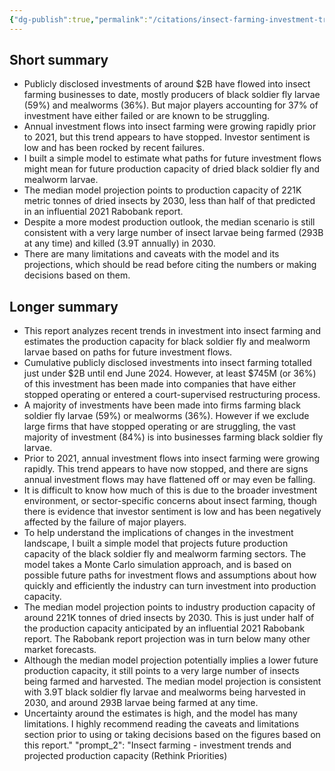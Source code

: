```yaml
---
{"dg-publish":true,"permalink":"/citations/insect-farming-investment-trends-and-projected-production-capacity-rethink-priorities/","tags":["#insects"],"created":"2025-10-23T17:42:46.546+01:00","updated":"2025-10-23T18:12:10.253+01:00"}
---
```


## Short summary
* Publicly disclosed investments of around $2B have flowed into insect farming businesses to date, mostly producers of black soldier fly larvae (59%) and mealworms (36%). But major players accounting for 37% of investment have either failed or are known to be struggling.
* Annual investment flows into insect farming were growing rapidly prior to 2021, but this trend appears to have stopped. Investor sentiment is low and has been rocked by recent failures.
* I built a simple model to estimate what paths for future investment flows might mean for future production capacity of dried black soldier fly and mealworm larvae.
* The median model projection points to production capacity of 221K metric tonnes of dried insects by 2030, less than half of that predicted in an influential 2021 Rabobank report.
* Despite a more modest production outlook, the median scenario is still consistent with a very large number of insect larvae being farmed (293B at any time) and killed (3.9T annually) in 2030.
* There are many limitations and caveats with the model and its projections, which should be read before citing the numbers or making decisions based on them.

## Longer summary
* This report analyzes recent trends in investment into insect farming and estimates the production capacity for black soldier fly and mealworm larvae based on paths for future investment flows.
* Cumulative publicly disclosed investments into insect farming totalled just under $2B until end June 2024. However, at least $745M (or 36%) of this investment has been made into companies that have either stopped operating or entered a court-supervised restructuring process.
* A majority of investments have been made into firms farming black soldier fly larvae (59%) or mealworms (36%). However if we exclude large firms that have stopped operating or are struggling, the vast majority of investment (84%) is into businesses farming black soldier fly larvae.
* Prior to 2021, annual investment flows into insect farming were growing rapidly. This trend appears to have now stopped, and there are signs annual investment flows may have flattened off or may even be falling.
* It is difficult to know how much of this is due to the broader investment environment, or sector-specific concerns about insect farming, though there is evidence that investor sentiment is low and has been negatively affected by the failure of major players.
* To help understand the implications of changes in the investment landscape, I built a simple model that projects future production capacity of the black soldier fly and mealworm farming sectors. The model takes a Monte Carlo simulation approach, and is based on possible future paths for investment flows and assumptions about how quickly and efficiently the industry can turn investment into production capacity.
* The median model projection points to industry production capacity of around 221K tonnes of dried insects by 2030. This is just under half of the production capacity anticipated by an influential 2021 Rabobank report. The Rabobank report projection was in turn below many other market forecasts.
* Although the median model projection potentially implies a lower future production capacity, it still points to a very large number of insects being farmed and harvested. The median model projection is consistent with 3.9T black soldier fly larvae and mealworms being harvested in 2030, and around 293B larvae being farmed at any time.
* Uncertainty around the estimates is high, and the model has many limitations. I highly recommend reading the caveats and limitations section prior to using or taking decisions based on the figures based on this report.\"
    \"prompt_2\": \"Insect farming - investment trends and projected production capacity (Rethink Priorities)